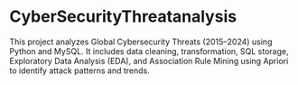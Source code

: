# CyberSecurityThreatanalysis
This project analyzes Global Cybersecurity Threats (2015–2024) using Python and MySQL. It includes data cleaning, transformation, SQL storage, Exploratory Data Analysis (EDA), and Association Rule Mining using Apriori to identify attack patterns and trends.
